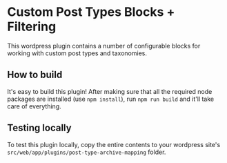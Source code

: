 # Custom Post Types Blocks + Filtering

This wordpress plugin contains a number of configurable blocks for working with custom post types and taxonomies.

## How to build

It's easy to build this plugin! After making sure that all the required node packages are installed (use ``npm install``), run ``npm run build`` and it'll take care of everything.

## Testing locally

To test this plugin locally, copy the entire contents to your wordpress site's ``src/web/app/plugins/post-type-archive-mapping`` folder.
